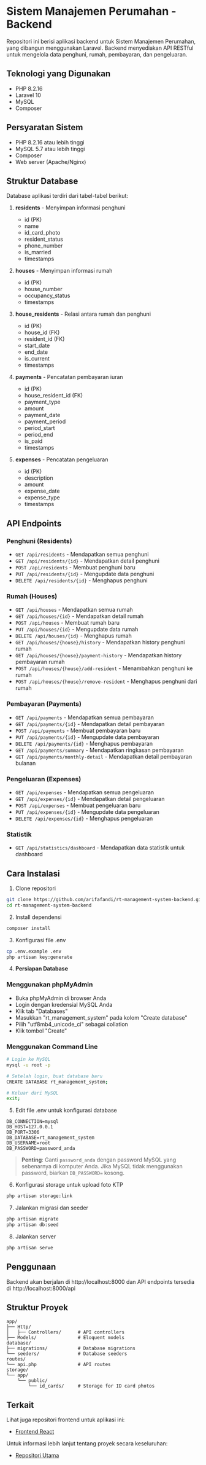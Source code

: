 # Sistem Manajemen Perumahan - Backend

Repositori ini berisi aplikasi backend untuk Sistem Manajemen Perumahan, yang dibangun menggunakan Laravel. Backend menyediakan API RESTful untuk mengelola data penghuni, rumah, pembayaran, dan pengeluaran.

## Teknologi yang Digunakan

- PHP 8.2.16
- Laravel 10
- MySQL
- Composer

## Persyaratan Sistem

- PHP 8.2.16 atau lebih tinggi
- MySQL 5.7 atau lebih tinggi
- Composer
- Web server (Apache/Nginx)

## Struktur Database

Database aplikasi terdiri dari tabel-tabel berikut:

1. **residents** - Menyimpan informasi penghuni
    - id (PK)
    - name
    - id_card_photo
    - resident_status
    - phone_number
    - is_married
    - timestamps

2. **houses** - Menyimpan informasi rumah
    - id (PK)
    - house_number
    - occupancy_status
    - timestamps

3. **house_residents** - Relasi antara rumah dan penghuni
    - id (PK)
    - house_id (FK)
    - resident_id (FK)
    - start_date
    - end_date
    - is_current
    - timestamps

4. **payments** - Pencatatan pembayaran iuran
    - id (PK)
    - house_resident_id (FK)
    - payment_type
    - amount
    - payment_date
    - payment_period
    - period_start
    - period_end
    - is_paid
    - timestamps

5. **expenses** - Pencatatan pengeluaran
    - id (PK)
    - description
    - amount
    - expense_date
    - expense_type
    - timestamps

## API Endpoints

### Penghuni (Residents)
- `GET /api/residents` - Mendapatkan semua penghuni
- `GET /api/residents/{id}` - Mendapatkan detail penghuni
- `POST /api/residents` - Membuat penghuni baru
- `PUT /api/residents/{id}` - Mengupdate data penghuni
- `DELETE /api/residents/{id}` - Menghapus penghuni

### Rumah (Houses)
- `GET /api/houses` - Mendapatkan semua rumah
- `GET /api/houses/{id}` - Mendapatkan detail rumah
- `POST /api/houses` - Membuat rumah baru
- `PUT /api/houses/{id}` - Mengupdate data rumah
- `DELETE /api/houses/{id}` - Menghapus rumah
- `GET /api/houses/{house}/history` - Mendapatkan history penghuni rumah
- `GET /api/houses/{house}/payment-history` - Mendapatkan history pembayaran rumah
- `POST /api/houses/{house}/add-resident` - Menambahkan penghuni ke rumah
- `POST /api/houses/{house}/remove-resident` - Menghapus penghuni dari rumah

### Pembayaran (Payments)
- `GET /api/payments` - Mendapatkan semua pembayaran
- `GET /api/payments/{id}` - Mendapatkan detail pembayaran
- `POST /api/payments` - Membuat pembayaran baru
- `PUT /api/payments/{id}` - Mengupdate data pembayaran
- `DELETE /api/payments/{id}` - Menghapus pembayaran
- `GET /api/payments/summary` - Mendapatkan ringkasan pembayaran
- `GET /api/payments/monthly-detail` - Mendapatkan detail pembayaran bulanan

### Pengeluaran (Expenses)
- `GET /api/expenses` - Mendapatkan semua pengeluaran
- `GET /api/expenses/{id}` - Mendapatkan detail pengeluaran
- `POST /api/expenses` - Membuat pengeluaran baru
- `PUT /api/expenses/{id}` - Mengupdate data pengeluaran
- `DELETE /api/expenses/{id}` - Menghapus pengeluaran

### Statistik
- `GET /api/statistics/dashboard` - Mendapatkan data statistik untuk dashboard

## Cara Instalasi

1. Clone repositori
```bash
git clone https://github.com/arifafandi/rt-management-system-backend.git
cd rt-management-system-backend
```

2. Install dependensi
```bash
composer install
```

3. Konfigurasi file .env
```bash
cp .env.example .env
php artisan key:generate
```

4. **Persiapan Database**

### Menggunakan phpMyAdmin
- Buka phpMyAdmin di browser Anda
- Login dengan kredensial MySQL Anda
- Klik tab "Databases"
- Masukkan "rt_management_system" pada kolom "Create database"
- Pilih "utf8mb4_unicode_ci" sebagai collation
- Klik tombol "Create"

### Menggunakan Command Line
```bash
# Login ke MySQL
mysql -u root -p

# Setelah login, buat database baru
CREATE DATABASE rt_management_system;

# Keluar dari MySQL
exit;
```

5. Edit file .env untuk konfigurasi database
```
DB_CONNECTION=mysql
DB_HOST=127.0.0.1
DB_PORT=3306
DB_DATABASE=rt_management_system
DB_USERNAME=root
DB_PASSWORD=password_anda
```
> **Penting**: Ganti `password_anda` dengan password MySQL yang sebenarnya di komputer Anda. Jika MySQL tidak menggunakan password, biarkan `DB_PASSWORD=` kosong.

6. Konfigurasi storage untuk upload foto KTP
```bash
php artisan storage:link
```

7. Jalankan migrasi dan seeder
```bash
php artisan migrate
php artisan db:seed
```

8. Jalankan server
```bash
php artisan serve
```

## Penggunaan

Backend akan berjalan di http://localhost:8000 dan API endpoints tersedia di http://localhost:8000/api

## Struktur Proyek

```
app/
├── Http/
│   ├── Controllers/      # API controllers
├── Models/               # Eloquent models
database/
├── migrations/           # Database migrations
└── seeders/              # Database seeders
routes/
└── api.php               # API routes
storage/
└── app/
    └── public/
        └── id_cards/     # Storage for ID card photos
```

## Terkait

Lihat juga repositori frontend untuk aplikasi ini:
- [Frontend React](https://github.com/arifafandi/rt-management-system-frontend)

Untuk informasi lebih lanjut tentang proyek secara keseluruhan:
- [Repositori Utama](https://github.com/arifafandi/rt-management-system)
